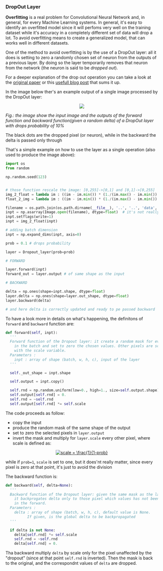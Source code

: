### DropOut Layer

**Overfitting** is a real problem for Convolutional Neural Network and, in general, for every Machine Learning systems. In general, it's easy to identify an overfitted model since it will perfoms very well on the training dataset while it's accuracy in a completely different set of data will drop a lot.
To avoid overfitting means to create a generalized model, that can works well in different datasets.

One of the method to avoid overfitting is by the use of a DropOut layer: all it does is setting to zero a randomly chosen set of neuron from the outputs of a previous layer. By doing so the layer temporarily removes that neuron from the network (the neuron is said to be *dropped out*).

For a deeper explanation of the drop out operation you can take a look at the [original paper](http://jmlr.org/papers/volume15/srivastava14a/srivastava14a.pdf)   or this [usefull blog post](https://machinelearningmastery.com/dropout-for-regularizing-deep-neural-networks/) that sums it up.

In the image below ther's an example output of a single image processed by the DropOut layer:

<p align="center">
  <img src="./images/dropout_prob10.png" >
</p>

*Fig.: the image show the input image and the outputs of the forward function and backward function(given a random delta) of a DropOut layer with drops probability of 10%*

The black dots are the dropped pixel (or neuron), while in the backward the delta is passed only through

That's a simple example on how to use the layer as a single operation (also used to produce the image above):

```python
import os
from random

np.random.seed(123)


# those function rescale the image: [0,255]->[0,1] and [0,1]->[0,255]
img_2_float = lambda im : ((im - im.min()) * (1./(im.max() - im.min()) * 1.)).astype(float)
float_2_img = lambda im : ((im - im.min()) * (1./(im.max() - im.min()) * 255.)).astype(np.uint8)

filename = os.path.join(os.path.dirname(__file__), '..', '..', 'data', 'dog.jpg')
inpt = np.asarray(Image.open(filename), dtype=float)  # it's not really meaningfull on a random image
inpt.setflags(write=1)
inpt = img_2_float(inpt)

# adding batch dimension
inpt = np.expand_dims(inpt, axis=0)

prob = 0.1 # drops probability

layer = Dropout_layer(prob=prob)

# FORWARD

layer.forward(inpt)
forward_out = layer.output # of same shape as the input

# BACKWARD

delta = np.ones(shape=inpt.shape, dtype=float)
layer.delta = np.ones(shape=layer.out_shape, dtype=float)
layer.backward(delta)

# and here delta is correctly updated and ready to pe passed backward
```
To have a look more in details on what's happening, the definitons of `forward` and `backward` function are:

```python
def forward(self, inpt):
  '''
  Forward function of the Dropout layer: it create a random mask for every input
    in the batch and set to zero the chosen values. Other pixels are scaled
    with the scale variable.
  Parameters :
    inpt : array of shape (batch, w, h, c), input of the layer
  '''

  self._out_shape = inpt.shape

  self.output = inpt.copy()

  self.rnd = np.random.uniform(low=0., high=1., size=self.output.shape) < self.probability
  self.output[self.rnd] = 0.
  self.rnd = ~self.rnd
  self.output[self.rnd] *= self.scale
```

The code proceeds as follow:

  * copy the input
  * produce the random mask of the same shape of the output
  * set to zero the selected pixels in `layer.output`
  * invert the mask and multiply for `layer.scale` every other pixel, where scale is defined as:

<p align="center">
<a href="https://www.codecogs.com/eqnedit.php?latex=scale&space;=&space;\frac{1}{1-prob}" target="_blank"><img src="https://latex.codecogs.com/gif.latex?scale&space;=&space;\frac{1}{1-prob}" title="scale = \frac{1}{1-prob}" /></a>
</p>

while if `prob=1`, `scale` is set to one, but it does'nt really matter, since every pixel is zero at that point, it's just to avoid the division

The backward function is:

```python
def backward(self, delta=None):
  '''
  Backward function of the Dropout layer: given the same mask as the layer
    it backprogates delta only to those pixel which values has not been set to zero
    in the forward.
  Parameters :
    delta : array of shape (batch, w, h, c), default value is None.
          If given, is the global delta to be backpropagated
  '''

  if delta is not None:
    delta[self.rnd] *= self.scale
    self.rnd = ~self.rnd
    delta[self.rnd] = 0.
```

Tha backward multiply `delta` by scale only for the pixel unaffected by the "dropout" (since at that point `self.rnd` is inverted).
Then the mask is back to the original, and the correspondnt values of `delta` are dropped.
